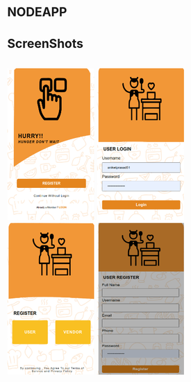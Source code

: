 # NODEAPP

<h1>ScreenShots<h1>
<img src="https://raw.githubusercontent.com/aniketdgp/inapp/main/ss/home.png"  height="350" width="200"/>
<img src="https://raw.githubusercontent.com/aniketdgp/inapp/main/ss/login.png"  height="350" width="200"/>
<img src="https://raw.githubusercontent.com/aniketdgp/inapp/main/ss/register.png"  height="350" width="200"/>
<img src="https://raw.githubusercontent.com/aniketdgp/inapp/main/ss/userregister.png"  height="350" width="200"/>
